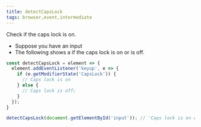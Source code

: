 ```yaml
---
title: detectCapsLock
tags: browser,event,intermediate
---
```


Check if the caps lock is on.

- Suppose you have an input
- The following shows a if the caps lock is on or is off.

```js
const detectCapsLock = element => {
  element.addEventListener('keyup', e => {
    if (e.getModifierState('CapsLock')) {
      // Caps lock is on
    } else {
      // Caps lock is off;
    }
  });
}
```

```js
detectCapsLock(document.getElementById('input')); // 'Caps lock is on or off'
```
